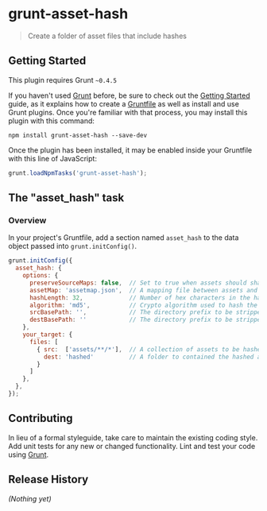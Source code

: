 # grunt-asset-hash

> Create a folder of asset files that include hashes

## Getting Started
This plugin requires Grunt `~0.4.5`

If you haven't used [Grunt](http://gruntjs.com/) before, be sure to check out the [Getting Started](http://gruntjs.com/getting-started) guide, as it explains how to create a [Gruntfile](http://gruntjs.com/sample-gruntfile) as well as install and use Grunt plugins. Once you're familiar with that process, you may install this plugin with this command:

```shell
npm install grunt-asset-hash --save-dev
```

Once the plugin has been installed, it may be enabled inside your Gruntfile with this line of JavaScript:

```js
grunt.loadNpmTasks('grunt-asset-hash');
```

## The "asset_hash" task

### Overview
In your project's Gruntfile, add a section named `asset_hash` to the data object passed into `grunt.initConfig()`.

```js
grunt.initConfig({
  asset_hash: {
    options: {      
      preserveSourceMaps: false,  // Set to true when assets should share the same location as their source map. 
      assetMap: 'assetmap.json',  // A mapping file between assets and their hashed locations.
      hashLength: 32,             // Number of hex characters in the hash folder. (0 means no hashing is done).
      algorithm: 'md5',           // Crypto algorithm used to hash the contents.
      srcBasePath: '',            // The directory prefix to be stripped from the asset map src paths.
      destBasePath: ''            // The directory prefix to be stripped from the asset map dest paths.
    },
    your_target: {
      files: [
        { src:  ['assets/**/*'],  // A collection of assets to be hashed.
          dest: 'hashed'          // A folder to contained the hashed assets. Cannot be a file.
        }
      ]
    },
  },
});
```

## Contributing
In lieu of a formal styleguide, take care to maintain the existing coding style. Add unit tests for any new or changed functionality. Lint and test your code using [Grunt](http://gruntjs.com/).

## Release History
_(Nothing yet)_
